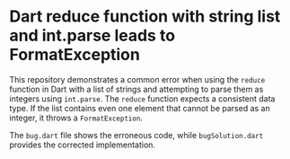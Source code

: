 # Dart reduce function with string list and int.parse leads to FormatException

This repository demonstrates a common error when using the `reduce` function in Dart with a list of strings and attempting to parse them as integers using `int.parse`.  The `reduce` function expects a consistent data type. If the list contains even one element that cannot be parsed as an integer, it throws a `FormatException`.

The `bug.dart` file shows the erroneous code, while `bugSolution.dart` provides the corrected implementation.